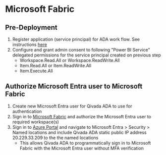 # Microsoft Fabric

## Pre-Deployment
1. Register application (service principal) for ADA work flow. See instructions [here](https://github.com/Qivada/ADA/tree/main/AzureDeployment/register-app)
2. Configure and grant admin consent to following "Power BI Service" delegated permissions for the service principal created on previous step
   - Workspace.Read.All or Workspace.ReadWrite.All
   - Item.Read.All or Item.ReadWrite.All
   - Item.Execute.All

## Authorize Microsoft Entra user to Microsoft Fabric
1. Create new Microsoft Entra user for Qivada ADA to use for authentication
2. Sign in to [Microsoft Fabric](https://app.fabric.microsoft.com/) and authorize the Microsoft Entra user to required workspace(s)
4. Sign in to [Azure Portal](https://portal.azure.com/) and navigate to Microsoft Entra > Security > Named locations and include Qivada ADA static public IP address 20.229.33.209 to the the named locations
   - This allows Qivada ADA to programmatically sign in to Microsoft Fabric with the Microsoft Entra user without MFA verification
